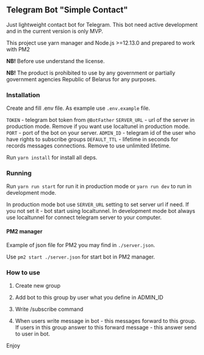 ## Telegram Bot "Simple Contact"

Just lightweight contact bot for Telegram. This bot need active development and in the current version is only MVP.

This project use yarn manager and Node.js >=12.13.0 and prepared to work with PM2

**NB!** Before use understand the license.

**NB!** The product is prohibited to use by any government or partially government agencies Republic of Belarus for any purposes. 

### Installation

Create and fill .env file. As example use `.env.example` file.

`TOKEN` - telegram bot token from `@BotFather`
`SERVER_URL` - url of the server in production mode. Remove if you want use localtunel in production mode.
`PORT` - port of the bot on your server.
`ADMIN_ID` - telegram id of the user who have rights to subscribe groups
`DEFAULT_TTL` - lifetime in seconds for records messages connections. Remove to use unlimited lifetime.

Run `yarn install` for install all deps.

### Running

Run `yarn run start` for run it in production mode or `yarn run dev` to run in development mode. 

In production mode bot use `SERVER_URL` setting to set server url if need. If you not set it - bot start using localtunnel.
In development mode bot always use localtunnel for connect telegram server to your computer.

#### PM2 manager

Example of json file for PM2 you may find in `./server.json`.

Use `pm2 start ./server.json` for start bot in PM2 manager.

### How to use

1. Create new group

2. Add bot to this group by user what you define in ADMIN_ID

3. Write /subscribe command

4. When users write message in bot - this messages forward to this group. If users in this group answer to this forward message - this answer send to user in bot.

Enjoy
